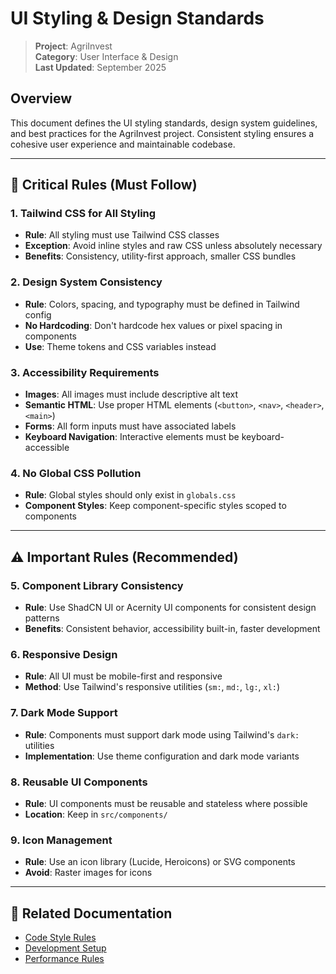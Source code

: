 # UI Styling & Design Standards

> **Project**: AgriInvest  
> **Category**: User Interface & Design  
> **Last Updated**: September 2025

## Overview

This document defines the UI styling standards, design system guidelines, and best practices for the AgriInvest project. Consistent styling ensures a cohesive user experience and maintainable codebase.

---

## 🚨 Critical Rules (Must Follow)

### 1. Tailwind CSS for All Styling
- **Rule**: All styling must use Tailwind CSS classes
- **Exception**: Avoid inline styles and raw CSS unless absolutely necessary
- **Benefits**: Consistency, utility-first approach, smaller CSS bundles

### 2. Design System Consistency
- **Rule**: Colors, spacing, and typography must be defined in Tailwind config
- **No Hardcoding**: Don't hardcode hex values or pixel spacing in components
- **Use**: Theme tokens and CSS variables instead

### 3. Accessibility Requirements
- **Images**: All images must include descriptive alt text
- **Semantic HTML**: Use proper HTML elements (`<button>`, `<nav>`, `<header>`, `<main>`)
- **Forms**: All form inputs must have associated labels
- **Keyboard Navigation**: Interactive elements must be keyboard-accessible

### 4. No Global CSS Pollution
- **Rule**: Global styles should only exist in `globals.css`
- **Component Styles**: Keep component-specific styles scoped to components

---

## ⚠️ Important Rules (Recommended)

### 5. Component Library Consistency
- **Rule**: Use ShadCN UI or Acernity UI components for consistent design patterns
- **Benefits**: Consistent behavior, accessibility built-in, faster development

### 6. Responsive Design
- **Rule**: All UI must be mobile-first and responsive
- **Method**: Use Tailwind's responsive utilities (`sm:`, `md:`, `lg:`, `xl:`)

### 7. Dark Mode Support
- **Rule**: Components must support dark mode using Tailwind's `dark:` utilities
- **Implementation**: Use theme configuration and dark mode variants

### 8. Reusable UI Components
- **Rule**: UI components must be reusable and stateless where possible
- **Location**: Keep in `src/components/`

### 9. Icon Management
- **Rule**: Use an icon library (Lucide, Heroicons) or SVG components
- **Avoid**: Raster images for icons

---

## 🔗 Related Documentation

- [Code Style Rules](./code_style.md)
- [Development Setup](./development_setup.md)
- [Performance Rules](./performance.md)
